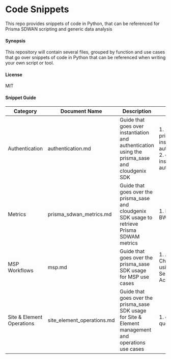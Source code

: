 # Code Snippets
This repo provides snippets of code in Python, that can be referenced for Prisma SDWAN scripting and generic data analysis

#### Synopsis
This repository will contain several files, grouped by function and use cases that go over snippets of code in Python that can be referenced when writing your own script or tool.

#### License
MIT

#### Snippet Guide
| Category | Document Name | Description | Content |
| ------- | ----- | ------- | ------- |
| Authentication | authentication.md | Guide that goes over instantiation and authentication using the prisma_sase and cloudgenix SDK | 1. prisma_sase instantiation & authentication<br>2. cloudgenix instantiation & authentication |
| Metrics | prisma_sdwan_metrics.md | Guide that goes over the prisma_sase and cloudgenix SDK usage to retrieve Prisma SDWAM metrics | 1. Interface BW Stats |
| MSP Workflows | msp.md | Guide that goes over the prisma_sase SDK usage for MSP use cases | 1. Access Child Tenants using Parent Service Account |
| Site & Element Operations | site_element_operations.md | Guide that goes over the prisma_sase SDK usage for Site & Element management and operations use cases | 1. element query API  |


 
